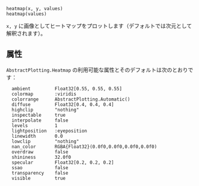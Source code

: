 ```
heatmap(x, y, values)
heatmap(values)
```

`x, y` に画像としてヒートマップをプロットします（デフォルトでは次元として解釈されます）。

## 属性

`AbstractPlotting.Heatmap` の利用可能な属性とそのデフォルトは次のとおりです：

```
  ambient         Float32[0.55, 0.55, 0.55]
  colormap        :viridis
  colorrange      AbstractPlotting.Automatic()
  diffuse         Float32[0.4, 0.4, 0.4]
  highclip        "nothing"
  inspectable     true
  interpolate     false
  levels          1
  lightposition   :eyeposition
  linewidth       0.0
  lowclip         "nothing"
  nan_color       RGBA{Float32}(0.0f0,0.0f0,0.0f0,0.0f0)
  overdraw        false
  shininess       32.0f0
  specular        Float32[0.2, 0.2, 0.2]
  ssao            false
  transparency    false
  visible         true
```
